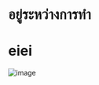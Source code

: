 # อยู่ระหว่างการทำ
# eiei
![image](https://github.com/JKTheRipperTH/FivemDiscordWhitelist/assets/69198341/820cc399-0de4-416c-a9be-0f878f0f039e)

